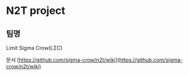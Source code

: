 # N2T project

## 팀명

Limit Sigma Crow(LΣC)

문서 [https://github.com/sigma-crow/n2t/wiki](https://github.com/sigma-crow/n2t/wiki)
